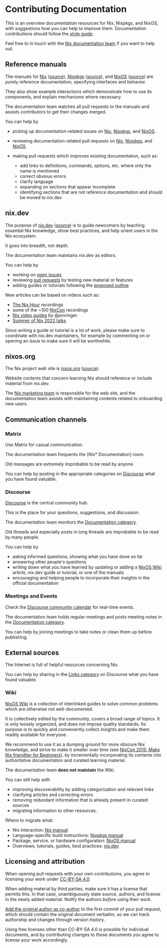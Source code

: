 # Contributing Documentation

This is an overview documentation resources for Nix, Nixpkgs, and NixOS, with suggestions how you can help to improve them.
Documentation contributions should follow the [style guide](./style-guide.md).

Feel free to in touch with the [Nix documentation team](https://nixos.org/community/teams/documentation) if you want to help out.

## Reference manuals

The manuals for [Nix][nix manual] ([source][nix manual src]), [Nixpkgs][Nixpkgs manual] ([source][nixpkgs manual src]), and [NixOS][NixOS manual] ([source][nixos manual src]) are purely reference documentation, specifying interfaces and behavior.

They also show example interactions which demonstrate how to use its components, and explain mechanisms where necessary.

The documentation team watches all pull requests to the manuals and assists contributors to get their changes merged.

You can help by

- picking up documentation-related issues on [Nix][nix docs issues], [Nixpkgs][nixpkgs docs issues], and [NixOS][nixos docs issues].

- reviewing documentation-related pull requests on [Nix][nix docs prs], [Nixpkgs][nixpkgs docs prs], and [NixOS][nixos docs prs].

- making pull requests which improves existing documentation, such as:

  - add links to definitions, commands, options, etc. where only the name is mentioned
  - correct obvious errors
  - clarify language
  - expanding on sections that appear incomplete
  - identifying sections that are not reference documentation and should be moved to nix.dev

[Nix manual]: https://nixos.org/manual/nix
[nix manual src]: https://github.com/NixOS/nix/tree/master/doc/manual
[Nixpkgs manual]: https://nixos.org/manual/nixpkgs
[nixpkgs manual src]: https://github.com/NixOS/nixpkgs/tree/master/doc
[NixOS manual]: https://nixos.org/manual/nixos
[nixos manual src]: https://github.com/NixOS/nixpkgs/tree/master/nixos/doc/manual

[nix docs issues]: https://github.com/NixOS/nix/issues?q=is%3Aopen+is%3Aissue+label%3Adocumentation
[nixpkgs docs issues]: https://github.com/NixOS/nixpkgs/issues?q=is%3Aopen+is%3Aissue+label%3A%226.topic%3A+documentation%22+-label%3A%226.topic%3A+nixos%22
[nixos docs issues]: https://github.com/NixOS/nixpkgs/issues?q=is%3Aopen+is%3Aissue+label%3A%226.topic%3A+documentation%22+label%3A%226.topic%3A+nixos%22+

[nix docs prs]: https://github.com/NixOS/nix/pulls?q=is%3Aopen+is%3Apr+label%3Adocumentation
[nixpkgs docs prs]: https://github.com/NixOS/nixpkgs/pulls?q=is%3Aopen+is%3Apr+label%3A%226.topic%3A+documentation%22+-label%3A%226.topic%3A+nixos%22
[nixos docs prs]: https://github.com/NixOS/nixpkgs/pulls?q=is%3Aopen+is%3Apr+label%3A%226.topic%3A+documentation%22+label%3A%226.topic%3A+nixos%22+

## nix.dev

The purpose of [nix.dev] ([source][nix.dev src]) is to guide newcomers by teaching essential Nix knowledge, show best practices, and help orient users in the Nix ecosystem.

It goes into breadth, not depth.
    
The documentation team maintains nix.dev as editors.
    
You can help by
    
- working on [open issues][nix.dev issues]
- reviewing [pull requests][nix.dev prs] by testing new material or features
- adding guides or tutorials following the [proposed outline](https://github.com/NixOS/nix.dev/blob/master/CONTRIBUTING.md#user-content-vision)

New articles can be based on videos such as:

- [The Nix Hour] recordings
- some of the ~100 [NixCon][nixcon yt] recordings
- [Nix video guides] by @jonringer.
- [Summer of Nix 2022 talks]

Since writing a guide or tutorial is a lot of work, please make sure to coordinate with nix.dev maintainers, for example by commenting on or opening an issue to make sure it will be worthwhile.

[nix.dev]: https://nix.dev
[nix.dev src]: https://github.com/nixos/nix.dev
[nix.dev issues]: https://github.com/nixos/nix.dev/issues
[nix.dev prs]: https://github.com/nixos/nix.dev/pulls

[The Nix Hour]: https://www.youtube.com/watch?v=wwV1204mCtE&list=PLyzwHTVJlRc8yjlx4VR4LU5A5O44og9in
[nixcon yt]: https://www.youtube.com/c/NixCon
[Nix video guides]: https://www.youtube.com/user/elitespartan117j27
[Summer of Nix 2022 talks]: https://www.youtube.com/playlist?list=PLt4-_lkyRrOMWyp5G-m_d1wtTcbBaOxZk

## nixos.org

The Nix project web site is [nixos.org] ([source][nixos website src]).

Website contents that concern learning Nix should reference or include material from nix.dev.
    
The [Nix marketing team] is responsible for the web site, and the documentation team assists with maintaining contents related to onboarding new users.

[nixos.org]: https://nixos.org
[nixos website src]: https://github.com/nixos/nixos-homepage
[Nix marketing team]: https://nixos.org/community/teams/marketing.html

## Communication channels

### Matrix

Use Matrix for casual communication.
    
The documentation team frequents the [Nix\* Documentation] room.
    
Old messages are extremely improbable to be read by anyone.

You can help by posting in the appropriate categories on [Discourse] what you have found valuable.

[Nix* Documentation]: https://matrix.to/#/#docs:nixos.org 
[Discourse]: https://discourse.nixos.org/

### Discourse
    
[Discourse] is the central community hub.

This is the place for your questions, suggestions, and discussion.
    
The documentation team monitors the [Documentation category].
    
Old threads and especially posts in long threads are improbable to be read by many people.
    
You can help by
    
- asking informed questions, showing what you have done so far
- answering other people's questions
- writing down what you have learned by updating or adding a [NixOS Wiki] article, nix.dev guide or tutorial, or one of the manuals
- encouraging and helping people to incorporate their insights in the official documentation

[Documentation category]: https://discourse.nixos.org/c/dev/documentation/25

### Meetings and Events

Check the [Discourse community calendar] for real-time events.
    
The documentation team holds regular meetings and posts meeting notes in the [Documentation category].
    
You can help by joining meetings to take notes or clean them up before publishing.

[Discourse community calendar]: https://discourse.nixos.org/t/community-calendar/18589

## External sources

The Internet is full of helpful resources concerning Nix.

You can help by sharing in the [Links category] on Discourse what you have found valuable.

[Links category]: https://discourse.nixos.org/c/links/12

### Wiki
    
[NixOS Wiki](https://nixos.wiki/) is a collection of interlinked guides to solve common problems which are otherwise not well-documented.

It is collectively edited by the community, covers a broad range of topics.
It is only loosely organized, and does not impose quality standards.
Its purpose is to quickly and conveniently collect insights and make them readily available for everyone.
    
We recommend to use it as a dumping ground for more obscure Nix knowledge, and strive to make it *smaller* over time (see [NixCon 2015: Make Nix friendlier for Beginners]), by incrementally incorporating its contents into authoritative documentation and curated learning material.

The documentation team **does not maintain** the Wiki.
    
You can still help with
    
- improving discoverability by adding categorization and relevant links
- clarifying articles and correcting errors
- removing redundant information that is already present in curated sources
- migrating information to other resources.
    
Where to migrate what:
    
- Nix interaction: [Nix manual]
- Language-specific build instructions: [Nixpkgs manual]
- Package, service, or hardware configuration: [NixOS manual]
- Overviews, tutorials, guides, best practices: [nix.dev]

[NixOS Wiki]: https://nixos.wiki/
[NixCon 2015: Make Nix friendlier for Beginners]: https://media.ccc.de/v/nixcon2015-3-MakeNixfriendlierforBeginners#video

## Licensing and attribution

When opening pull requests with your own contributions, you agree to licensing your work under [CC-BY-SA 4.0](https://creativecommons.org/licenses/by-sa/4.0/).

When adding material by third parties, make sure it has a license that permits this.
In that case, unambiguously state source, authors, and license in the newly added material.
Notify the authors *before* using their work.

[Add the original author as co-author](https://docs.github.com/en/pull-requests/committing-changes-to-your-project/creating-and-editing-commits/creating-a-commit-with-multiple-authors) to the first commit of your pull request, which should contain the original document verbatim, so we can track authorship and changes through version history.

Using free licenses other than CC-BY-SA 4.0 is possible for individual documents, and by contributing changes to those documents you agree to license your work accordingly.
